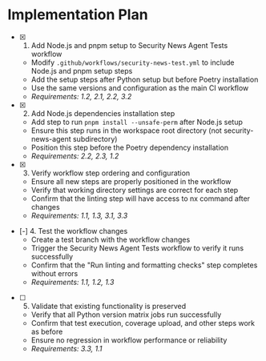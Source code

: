 # Implementation Plan

- [x] 1. Add Node.js and pnpm setup to Security News Agent Tests workflow
  - Modify `.github/workflows/security-news-test.yml` to include Node.js and pnpm setup steps
  - Add the setup steps after Python setup but before Poetry installation
  - Use the same versions and configuration as the main CI workflow
  - _Requirements: 1.2, 2.1, 2.2, 3.2_

- [x] 2. Add Node.js dependencies installation step
  - Add step to run `pnpm install --unsafe-perm` after Node.js setup
  - Ensure this step runs in the workspace root directory (not security-news-agent subdirectory)
  - Position this step before the Poetry dependency installation
  - _Requirements: 2.2, 2.3, 1.2_

- [x] 3. Verify workflow step ordering and configuration
  - Ensure all new steps are properly positioned in the workflow
  - Verify that working directory settings are correct for each step
  - Confirm that the linting step will have access to nx command after changes
  - _Requirements: 1.1, 1.3, 3.1, 3.3_

- [-] 4. Test the workflow changes
  - Create a test branch with the workflow changes
  - Trigger the Security News Agent Tests workflow to verify it runs successfully
  - Confirm that the "Run linting and formatting checks" step completes without errors
  - _Requirements: 1.1, 1.2, 1.3_

- [ ] 5. Validate that existing functionality is preserved
  - Verify that all Python version matrix jobs run successfully
  - Confirm that test execution, coverage upload, and other steps work as before
  - Ensure no regression in workflow performance or reliability
  - _Requirements: 3.3, 1.1_